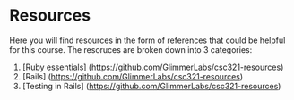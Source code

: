 # Resources

Here you will find resources in the form of references that could be helpful for this course. 
The resoruces are broken down into 3 categories:
1. [Ruby essentials] (https://github.com/GlimmerLabs/csc321-resources)
2. [Rails] (https://github.com/GlimmerLabs/csc321-resources)
3. [Testing in Rails] (https://github.com/GlimmerLabs/csc321-resources)
